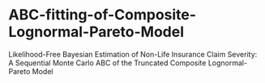 # ABC-fitting-of-Composite-Lognormal-Pareto-Model
Likelihood-Free Bayesian Estimation of Non-Life Insurance Claim Severity: A Sequential Monte Carlo ABC of the Truncated Composite Lognormal-Pareto Model
